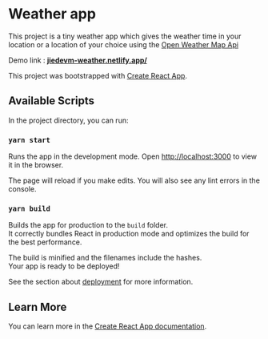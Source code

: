 # Weather app

This project is a tiny weather app which gives the weather time in your
location or a location of your choice using the [Open Weather Map Api](https://openweathermap.org/api)

Demo link : **[jiedevm-weather.netlify.app/](https://jiedevm-weather.netlify.app/ )**

This project was bootstrapped with [Create React App](https://github.com/facebook/create-react-app).

## Available Scripts

In the project directory, you can run:

### `yarn start`

Runs the app in the development mode. Open [http://localhost:3000](http://localhost:3000) to view it in the browser.

The page will reload if you make edits. You will also see any lint errors in the console.

### `yarn build`

Builds the app for production to the `build` folder.\
It correctly bundles React in production mode and optimizes the build for the best performance.

The build is minified and the filenames include the hashes.\
Your app is ready to be deployed!

See the section about [deployment](https://facebook.github.io/create-react-app/docs/deployment) for more information.

## Learn More

You can learn more in the [Create React App
documentation](https://facebook.github.io/create-react-app/docs/getting-started).
